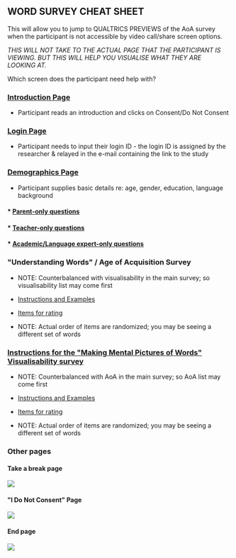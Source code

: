 ## WORD SURVEY CHEAT SHEET

This will allow you to jump to QUALTRICS PREVIEWS of the AoA survey when the participant is not accessible by video call/share screen options.

*THIS WILL NOT TAKE TO THE ACTUAL PAGE THAT THE PARTICIPANT IS VIEWING. BUT THIS WILL HELP YOU VISUALISE WHAT THEY ARE LOOKING AT.*

Which screen does the participant need help with?

### [Introduction Page](https://oxfordeducation.eu.qualtrics.com/jfe/preview/SV_afWnqfxWGaaPD8x?Q_CHL=preview&Q_SurveyVersionID=current)
* Participant reads an introduction and clicks on Consent/Do Not Consent

### [Login Page](https://oxfordeducation.eu.qualtrics.com/jfe/preview/SV_2aZAe44TXSilCyF?Q_CHL=preview&Q_SurveyVersionID=current)
* Participant needs to input their login ID - the login ID is assigned by the researcher & relayed in the e-mail containing the link to the study

### [Demographics Page](https://oxfordeducation.eu.qualtrics.com/jfe/preview/SV_2gjcaHAdPGJK95X?Q_CHL=preview&Q_SurveyVersionID=current)
* Participant supplies basic details re: age, gender, education, language background

#### * [Parent-only questions](https://oxfordeducation.eu.qualtrics.com/jfe/preview/SV_9MnaVqlK3wf8rFH?Q_CHL=preview&Q_SurveyVersionID=current)
#### * [Teacher-only questions](https://oxfordeducation.eu.qualtrics.com/jfe/preview/SV_2lEbIBRUIyRQbGJ?Q_CHL=preview&Q_SurveyVersionID=current)
#### * [Academic/Language expert-only questions](https://oxfordeducation.eu.qualtrics.com/jfe/preview/SV_cx4xgeTh0BenNOd?Q_CHL=preview&Q_SurveyVersionID=current)

### "Understanding Words" / Age of Acquisition Survey
* NOTE: Counterbalanced with visualisability in the main survey; so visualisability list may come first

* [Instructions and Examples](https://oxfordeducation.eu.qualtrics.com/jfe/preview/SV_aaWBdttisgpGgD3?Q_CHL=preview&Q_SurveyVersionID=current)
* [Items for rating](https://oxfordeducation.eu.qualtrics.com/jfe/preview/SV_0pUiEsjh4sNW5zD?Q_CHL=preview&Q_SurveyVersionID=current)
* NOTE: Actual order of items are randomized; you may be seeing a different set of words

### [Instructions for the "Making Mental Pictures of Words" Visualisability survey](vis.md)
* NOTE: Counterbalanced with AoA in the main survey; so AoA list may come first

* [Instructions and Examples](https://oxfordeducation.eu.qualtrics.com/jfe/preview/SV_2gzdbZsMmADBqSN?Q_CHL=preview&Q_SurveyVersionID=current)
* [Items for rating](https://oxfordeducation.eu.qualtrics.com/jfe/preview/SV_abILsBiGKaslXvL?Q_CHL=preview&Q_SurveyVersionID=current)
* NOTE: Actual order of items are randomized; you may be seeing a different set of words

### Other pages

#### Take a break page

<img src="https://talktogproject.github.io/wordsurvey/cheatsheet/break.png" style="display: block; margin: auto;">

#### "I Do Not Consent" Page

<img src="https://talktogproject.github.io/wordsurvey/cheatsheet/consent.png" style="display: block; margin: auto;">

#### End page

<img src="https://talktogproject.github.io/wordsurvey/cheatsheet/endofsurvey.png" style="display: block; margin: auto;">

